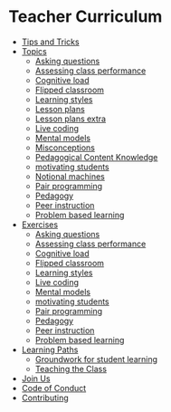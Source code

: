 # Teacher Curriculum

- [Tips and Tricks](./tips-and-tricks/README.md)
- [Topics](./topics/README.md)
  - [Asking questions](./topics/asking-questions.md)
  - [Assessing class performance](./topics/assessing-class-performance.md)
  - [Cognitive load](./topics/cognitive-load.md)
  - [Flipped classroom](./topics/flipped-classroom.md)
  - [Learning styles](./topics/learning-styles.md)
  - [Lesson plans](./topics/lesson-plans.md)
  - [Lesson plans extra](./topics/lesson-plans-extra.md)
  - [Live coding](./topics/live-coding.md)
  - [Mental models](./topics/mental-models.md)
  - [Misconceptions](./topics/misconceptions.md)
  - [Pedagogical Content Knowledge](./topics/pedagogical-content-knowledge.md)
  - [motivating students](./topics/motivating-students.md)
  - [Notional machines](./topics/notional-machines.md)
  - [Pair programming](./topics/pair-programming.md)
  - [Pedagogy](./topics/pedagogy.md)
  - [Peer instruction](./topics/peer-instruction.md)
  - [Problem based learning](./topics/problem-based-learning.md)
  <!-- - [Student centered learning]() https://youtu.be/2N1I6sOhDiw https://lo.unisa.edu.au/mod/book/tool/print/index.php?id=610988 -->
  <!-- - [Creating a social class]() -->
  <!-- - [worked examples]() -->
  <!-- - [problem solving strategies]() -->
- [Exercises](./exercises/README.md)
  - [Asking questions](./exercises/asking-questions.md)
  - [Assessing class performance](./exercises/assessing-class-performance.md)
  - [Cognitive load](./exercises/cognitive-load.md)
  - [Flipped classroom](./exercises/flipped-classroom.md)
  - [Learning styles](./exercises/learning-styles.md)
  - [Live coding](./exercises/live-coding.md)
  - [Mental models](./exercises/mental-models.md)
  - [motivating students](./exercises/motivating-students.md)
  - [Pair programming](./exercises/pair-programming.md)
  - [Pedagogy](./exercises/pedagogy.md)
  - [Peer instruction](./exercises/peer-instruction.md)
  - [Problem based learning](./exercises/problem-based-learning.md)
  <!-- - [Evaluating a Class]() -->
  <!-- - [Evaluating a Lesson Plan]() -->
  <!-- - [Writing Worked Examples]() -->
  <!-- - [Record a Fake Class]() -->
- [Learning Paths](./learning-paths/README.md)
  - [Groundwork for student learning](./learning-paths/groundwork-for-student-learning.md)
  <!-- - [Before the Class](./learning-paths/before-the-class.md) -->
  - [Teaching the Class](./learning-paths/teaching-the-class.md)
  <!-- - [After the class](./learning-paths/after-the-class.md) -->
  <!-- - [Creating Study Materials]() -->
  <!-- - [Being a Mentor]() -->
  <!-- - [Workshops](./workshops/README.md)-->
- [Join Us](./join-us/README.md)
  <!-- - ["Enrolling" in this course]() -->
  <!-- - [Submitting assignments]() -->
  <!-- - [Feedbacking assignments]() -->
- [Code of Conduct](./CODE_OF_CONDUCT.md)
- [Contributing](./CONTRIBUTING.md)

